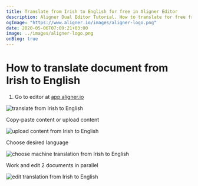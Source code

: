```yaml
---
title: Translate from Irish to English for free in Aligner Editor
description: Aligner Dual Editor Tutorial. How to translate for free from Irish to English. Aligner is multilingual document management platform. 
ogImage: "https://www.aligner.io/images/aligner-logo.png"
date: 2020-05-06T07:09:21+03:00
image: ../images/aligner-logo.png
onBlog: true
---
```


# How to translate document from Irish to English

1. Go to editor at [app.aligner.io](https://app.aligner.io "Aligner App web page")

![translate from Irish to English](../aligner-blank-editor.png "translate from Irish to English")

Copy-paste content or upload content

![upload content from Irish to English](../aligner-uploaded-document.png "upload content from Irish to English")

Choose desired language

![choose machine translation from Irish to English](../aligner-language-dropdown.png "choose machine translation from Irish to English")

Work and edit 2 documents in parallel

![edit translation from Irish to English](../aligner-double-sitded-editor.png "edit translation from Irish to English")

